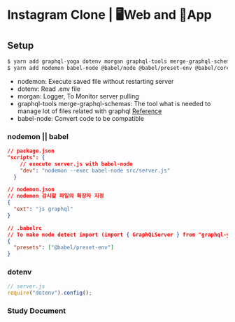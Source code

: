 # Instagram Clone | 🖥Web and 📱App

## Setup

```bash
$ yarn add graphql-yoga dotenv morgan graphql-tools merge-graphql-schemas
$ yarn add nodemon babel-node @babel/node @babel/preset-env @babel/core
```

- nodemon: Execute saved file without restarting server
- dotenv: Read .env file
- morgan: Logger, To Monitor server pulling
- graphql-tools merge-graphql-schemas: The tool what is needed to manage lot of files related with graphql [Reference](https://github.com/Kwon770/instagram-clone/blob/master/src/server.js)
- babel-node: Convert code to be compatible

### nodemon || babel

```json
// package.json
"scripts": {
    // execute server.js with babel-node
    "dev": "nodemon --exec babel-node src/server.js"
  }
```

```json
// nodemon.json
// nodemon 감시할 파일의 확장자 지정
{
  "ext": "js graphql"
}
```

```json
// .babelrc
// To make node detect import (import { GraphQLServer } from "graphql-yoga";)
{
  "presets": ["@babel/preset-env"]
}
```

### dotenv

```js
// server.js
require("dotenv").config();
```

### Study Document
